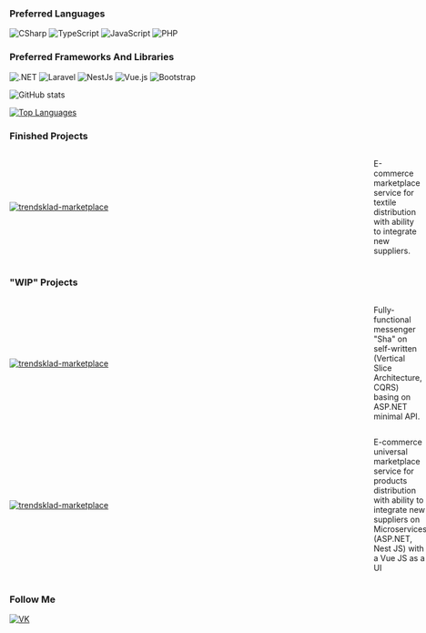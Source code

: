 ### Preferred Languages

![CSharp](https://img.shields.io/badge/CSharp-ED8B00?style=for-the-badge&logo=CSharp&logoColor=white)
![TypeScript](https://img.shields.io/badge/TypeScript-5C7DD5?style=for-the-badge&logo=typescript&logoColor=black)
![JavaScript](https://img.shields.io/badge/JavaScript-F7DF1E?style=for-the-badge&logo=javascript&logoColor=black)
![PHP](https://img.shields.io/badge/PHP-777BB4?style=for-the-badge&logo=php&logoColor=white)

### Preferred Frameworks And Libraries

![.NET](https://img.shields.io/badge/.NET-6DB33F?style=for-the-badge&logo=.NET&logoColor=white)
![Laravel](https://img.shields.io/badge/Laravel-513D7C?style=for-the-badge&logo=laravel&logoColor=white)
![NestJs](https://img.shields.io/badge/NestJs-FF2D20?style=for-the-badge&logo=nestjs&logoColor=white)
![Vue.js](https://img.shields.io/badge/Vue.js-35495E?style=for-the-badge&logo=vue.js&logoColor=4FC08D)
![Bootstrap](https://img.shields.io/badge/Bootstrap-563D7C?style=for-the-badge&logo=bootstrap&logoColor=white)

![GitHub stats](https://github-readme-stats.vercel.app/api?username=selezen4ever&show_icons=true&theme=tokyonight)

[![Top Languages](https://github-readme-stats.vercel.app/api/top-langs/?username=selezen4ever&layout=compact&theme=tokyonight&hide=CSS,Roff,Objective-C,JavaScript)](https://github.com/anuraghazra/github-readme-stats)

### Finished Projects

<div style="display: flex; align-items: center;">
    <a style="min-width: calc(16vh - 10px)" href="https://trendskladmarket.ru/">
        <img src="https://img.shields.io/badge/Laravel-0C1117?style=for-the-badge&logo=laravel&logoColor=fff" alt="trendsklad-marketplace">
    </a>
    <p style="padding-left: 10px">E-commerce marketplace service for textile distribution with ability to integrate new suppliers.</p>
</div>

### "WIP" Projects

<div style="display: flex; align-items: center;">
    <a style="min-width: calc(16vh - 10px)" href="https://github.com/selezen4ever/dotnet-messenger">
        <img src="https://img.shields.io/badge/.NET-0C1117?style=for-the-badge&logo=.net&logoColor=fff" alt="trendsklad-marketplace">
    </a>
    <p style="padding-left: 10px">Fully-functional messenger "Sha" on self-written (Vertical Slice Architecture, CQRS) basing on ASP.NET minimal API.</p>
</div>

<div style="display: flex; align-items: center;">
    <a style="min-width: calc(16vh - 10px)" href="https://github.com/selezen4ever/Marketplace.Microservices.Auth">
        <img src="https://img.shields.io/badge/.NET-0C1117?style=for-the-badge&logo=.net&logoColor=fff" alt="trendsklad-marketplace">
    </a>
    <p style="padding-left: 10px">E-commerce universal marketplace service for products distribution with ability to integrate new suppliers on Microservices (ASP.NET, Nest JS) with a Vue JS as a UI</p>
</div>

### Follow Me

[![VK](https://img.shields.io/badge/-VK-0C1117?style=flat-square&logo=VK&logoColor=0077FF)](https://vk.com/storklovin)
